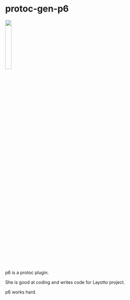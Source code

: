 # protoc-gen-p6
<img src="https://user-images.githubusercontent.com/26001097/187589228-23f04889-6c0e-41d9-abbb-89057a6d777d.png" width="20%" height="20%">

p6 is a protoc plugin. 

She is good at coding and writes code for Layotto project. 

p6 works hard.